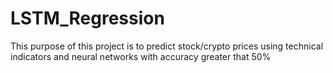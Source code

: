 # LSTM_Regression

This purpose of this project is to predict stock/crypto prices using technical indicators and neural networks with accuracy greater that 50%

